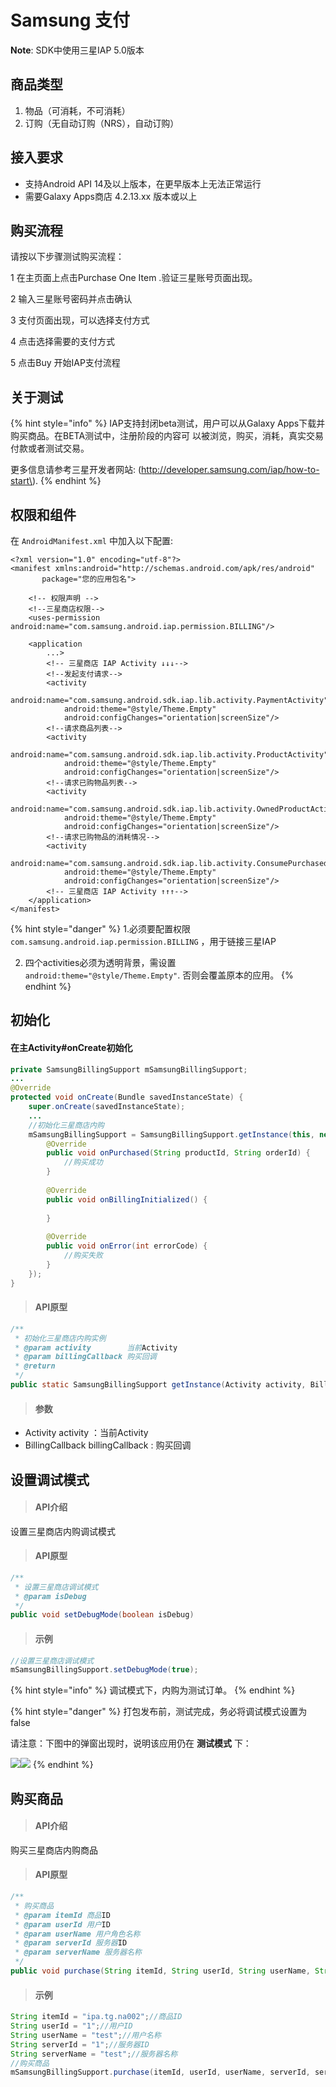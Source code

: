 # Samsung 支付

**Note**: SDK中使用三星IAP 5.0版本

## 商品类型

1. 物品（可消耗，不可消耗）
2. 订购（无自动订购（NRS），自动订购）

## 接入要求

* 支持Android API 14及以上版本，在更早版本上无法正常运行
* 需要Galaxy Apps商店 4.2.13.xx 版本或以上

## 购买流程

请按以下步骤测试购买流程： 

1 在主页面上点击Purchase One Item .验证三星账号页面出现。

2 输入三星账号密码并点击确认

3 支付页面出现，可以选择支付方式

4 点击选择需要的支付方式 

5 点击Buy 开始IAP支付流程

## 关于测试

{% hint style="info" %}
 IAP支持封闭beta测试，用户可以从Galaxy Apps下载并购买商品。在BETA测试中，注册阶段的内容可 以被浏览，购买，消耗，真实交易付款或者测试交易。

 更多信息请参考三星开发者网站: \(http://developer.samsung.com/iap/how-to-start\).
{% endhint %}

## 权限和组件

在 `AndroidManifest.xml` 中加入以下配置:

```markup
<?xml version="1.0" encoding="utf-8"?>
<manifest xmlns:android="http://schemas.android.com/apk/res/android"
       package="您的应用包名">

    <!-- 权限声明 -->
    <!--三星商店权限-->
    <uses-permission android:name="com.samsung.android.iap.permission.BILLING"/>

    <application
        ...>
        <!-- 三星商店 IAP Activity ↓↓↓-->
        <!--发起支付请求-->
        <activity
            android:name="com.samsung.android.sdk.iap.lib.activity.PaymentActivity"
            android:theme="@style/Theme.Empty"
            android:configChanges="orientation|screenSize"/>
        <!--请求商品列表-->
        <activity
            android:name="com.samsung.android.sdk.iap.lib.activity.ProductActivity"
            android:theme="@style/Theme.Empty"
            android:configChanges="orientation|screenSize"/>
        <!--请求已购物品列表-->
        <activity
            android:name="com.samsung.android.sdk.iap.lib.activity.OwnedProductActivity"
            android:theme="@style/Theme.Empty"
            android:configChanges="orientation|screenSize"/>
        <!--请求已购物品的消耗情况-->
        <activity
            android:name="com.samsung.android.sdk.iap.lib.activity.ConsumePurchasedItemsActivity"
            android:theme="@style/Theme.Empty"
            android:configChanges="orientation|screenSize"/>
        <!-- 三星商店 IAP Activity ↑↑↑-->
    </application>
</manifest>

```

{% hint style="danger" %}
 1.必须要配置权限  `com.samsung.android.iap.permission.BILLING` ，用于链接三星IAP

 2. 四个activities必须为透明背景，需设置 `android:theme="@style/Theme.Empty"`. 否则会覆盖原本的应用。
{% endhint %}

## 初始化 <a id="chu-shi-hua"></a>

#### 在主Activity\#onCreate初始化 <a id="zai-zhu-activityoncreate-chu-shi-hua"></a>

```java
private SamsungBillingSupport mSamsungBillingSupport;
...
@Override
protected void onCreate(Bundle savedInstanceState) {
    super.onCreate(savedInstanceState);
    ...
    //初始化三星商店内购
    mSamsungBillingSupport = SamsungBillingSupport.getInstance(this, new BillingCallback() {
        @Override
        public void onPurchased(String productId, String orderId) {
            //购买成功
        }
    
        @Override
        public void onBillingInitialized() {
        
        }
        
        @Override
        public void onError(int errorCode) {
            //购买失败
        }
    });
}
```

> #### API原型 <a id="api-yuan-xing-1"></a>

```java
/**
 * 初始化三星商店内购实例
 * @param activity        当前Activity
 * @param billingCallback 购买回调
 * @return
 */
public static SamsungBillingSupport getInstance(Activity activity, BillingCallback billingCallback)
```

> #### 参数 <a id="can-shu-1"></a>

* Activity activity ：当前Activity
* BillingCallback billingCallback : 购买回调

## 设置调试模式 <a id="ji-lu-tong-ji-shi-jian"></a>

> #### API介绍 <a id="api-jie-shao"></a>

设置三星商店内购调试模式

> #### API原型 <a id="api-yuan-xing-2"></a>

```java
/**
 * 设置三星商店调试模式
 * @param isDebug
 */
public void setDebugMode(boolean isDebug)
```

> #### 示例 <a id="shi-li"></a>

```java
//设置三星商店调试模式
mSamsungBillingSupport.setDebugMode(true);
```

{% hint style="info" %}
调试模式下，内购为测试订单。
{% endhint %}

{% hint style="danger" %}
打包发布前，测试完成，务必将调试模式设置为false 

请注意：下图中的弹窗出现时，说明该应用仍在 **测试模式** 下：

![](blob:https://gamesamba.gitbook.io/226c1cbe-210e-4592-9856-e5ba1c9aa02a)![](blob:https://gamesamba.gitbook.io/953fad3c-8583-45f9-bb59-9925cb7b1891)
{% endhint %}

## 购买商品 <a id="ji-lu-tong-ji-shi-jian"></a>

> #### API介绍 <a id="api-jie-shao"></a>

购买三星商店内购商品

> #### API原型 <a id="api-yuan-xing-2"></a>

```java
/**
 * 购买商品
 * @param itemId 商品ID
 * @param userId 用户ID
 * @param userName 用户角色名称
 * @param serverId 服务器ID
 * @param serverName 服务器名称
 */
public void purchase(String itemId, String userId, String userName, String serverId, String serverName)
```

> #### 示例 <a id="shi-li"></a>

```java
String itemId = "ipa.tg.na002";//商品ID
String userId = "1";//用户ID
String userName = "test";//用户名称
String serverId = "1";//服务器ID
String serverName = "test";//服务器名称
//购买商品
mSamsungBillingSupport.purchase(itemId, userId, userName, serverId, serverName);
```



